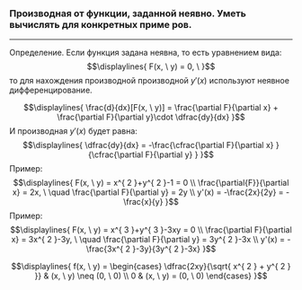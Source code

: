 ### Производная от функции, заданной неявно. Уметь вычислять для конкретных приме ров.
---
Определение. Если функция задана неявна, то есть уравнением вида:
$$\displaylines{
F(x, \  y) = 0, \  
}$$
то для нахождения производной производной ${\displaystyle y'(x)}$ используют неявное дифференцирование.

$$\displaylines{
\frac{d}{dx}[F(x, \  y)] = \frac{\partial F}{\partial x} + \frac{\partial F}{\partial y}\cdot \dfrac{dy}{dx}  
}$$
И производная ${\displaystyle y'(x)}$ будет равна:
$$\displaylines{
\dfrac{dy}{dx} = -\frac{\cfrac{\partial F}{\partial x} }{\cfrac{\partial F}{\partial y} } 
}$$
Пример:
$$\displaylines{
F(x, \  y) = x^{ 2 }+y^{ 2 }-1 = 0 \\
\frac{\partial{F}}{\partial x} = 2x, \   \quad \frac{\partial F}{\partial y} = 2y \\
y'(x) = -\frac{2x}{2y} = -\frac{x}{y} 
}$$
Пример:
$$\displaylines{
F(x, \  y) = x^{ 3 }+y^{ 3 }-3xy = 0 \\
\frac{\partial F}{\partial x} = 3x^{ 2 }-3y, \   \quad \frac{\partial F}{\partial y} = 3y^{ 2 }-3x \\
y'(x) = -\frac{3x^{ 2 }-3y}{3y^{ 2 }-3x} 
}$$

$$\displaylines{
f(x, \  y) = \begin{cases}
\dfrac{2xy}{\sqrt{ x^{ 2 } + y^{ 2 } }}  & (x, \  y) \neq (0, \  0) \\
0  & (x, \  y) = (0, \  0) 
\end{cases}
}$$